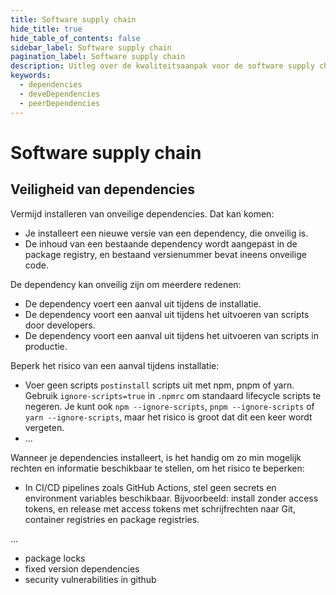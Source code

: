 ```yaml
---
title: Software supply chain
hide_title: true
hide_table_of_contents: false
sidebar_label: Software supply chain
pagination_label: Software supply chain
description: Uitleg over de kwaliteitsaanpak voor de software supply chain van NL Design System.
keywords:
  - dependencies
  - deveDependencies
  - peerDependencies
---
```


# Software supply chain

## Veiligheid van dependencies

Vermijd installeren van onveilige dependencies. Dat kan komen:

- Je installeert een nieuwe versie van een dependency, die onveilig is.
- De inhoud van een bestaande dependency wordt aangepast in de package registry, en bestaand versienummer bevat ineens onveilige code.

De dependency kan onveilig zijn om meerdere redenen:

- De dependency voert een aanval uit tijdens de installatie.
- De dependency voort een aanval uit tijdens het uitvoeren van scripts door developers.
- De dependency voort een aanval uit tijdens het uitvoeren van scripts in productie.

Beperk het risico van een aanval tijdens installatie:

- Voer geen scripts `postinstall` scripts uit met npm, pnpm of yarn. Gebruik `ignore-scripts=true` in `.npmrc` om standaard lifecycle scripts te negeren. Je kunt ook `npm --ignore-scripts`, `pnpm --ignore-scripts` of `yarn --ignore-scripts`, maar het risico is groot dat dit een keer wordt vergeten.
- ...

Wanneer je dependencies installeert, is het handig om zo min mogelijk rechten en informatie beschikbaar te stellen, om het risico te beperken:

- In CI/CD pipelines zoals GitHub Actions, stel geen secrets en environment variables beschikbaar. Bijvoorbeeld: install zonder access tokens, en release met access tokens met schrijfrechten naar Git, container registries en package registries.

...

- package locks
- fixed version dependencies
- security vulnerabilities in github

